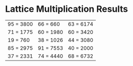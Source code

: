 # Lattice Multiplication Results

|   |   |   |
|---|---|---|
| 95 = 3800 | 66 = 660 | 63 = 6174 |
| 71 = 1775 | 60 = 1980 | 60 = 3420 |
| 19 = 760 | 38 = 1026 | 44 = 3080 |
| 85 = 2975 | 91 = 7553 | 40 = 2000 |
| 37 = 2331 | 74 = 4440 | 68 = 6732 |
